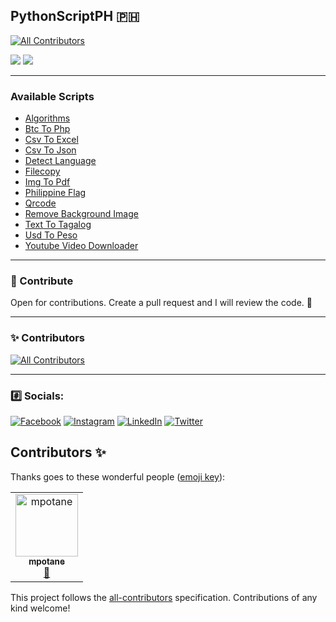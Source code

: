 ## PythonScriptPH 🇵🇭
<!-- ALL-CONTRIBUTORS-BADGE:START - Do not remove or modify this section -->
[![All Contributors](https://img.shields.io/badge/all_contributors-1-orange.svg?style=flat-square)](#contributors-)
<!-- ALL-CONTRIBUTORS-BADGE:END -->

[![](https://img.shields.io/static/v1?label=python&message=3.10.7&color=f7df28&style=for-the-badge&logo=python)](https://www.python.org/) [![](https://img.shields.io/static/v1?label=LICENSE&message=GPLv3&color=brightgreen&style=for-the-badge&logo=gnu)](https://www.gnu.org/licenses/gpl-3.0.en.html)

---

### Available Scripts

- [Algorithms](https://github.com/mpotane/PythonScriptPH/tree/main/Algorithms)
- [Btc To Php](https://github.com/mpotane/PythonScriptPH/tree/main/btc-to-php)
- [Csv To Excel](https://github.com/mpotane/PythonScriptPH/tree/main/csv-to-excel)
- [Csv To Json](https://github.com/mpotane/PythonScriptPH/tree/main/csv-to-json)
- [Detect Language](https://github.com/mpotane/PythonScriptPH/tree/main/detect-language)
- [Filecopy](https://github.com/mpotane/PythonScriptPH/tree/main/filecopy)
- [Img To Pdf](https://github.com/mpotane/PythonScriptPH/tree/main/img-to-pdf)
- [Philippine Flag](https://github.com/mpotane/PythonScriptPH/tree/main/Philippine-flag)
- [Qrcode](https://github.com/mpotane/PythonScriptPH/tree/main/qrcode)
- [Remove Background Image](https://github.com/mpotane/PythonScriptPH/tree/main/remove-background-image)
- [Text To Tagalog](https://github.com/mpotane/PythonScriptPH/tree/main/text-to-tagalog)
- [Usd To Peso](https://github.com/mpotane/PythonScriptPH/tree/main/usd-to-peso)
- [Youtube Video Downloader](https://github.com/mpotane/PythonScriptPH/tree/main/Youtube-Video-Downloader)

---

### 🎯 Contribute

Open for contributions. Create a pull request and I will review the code. 🧐

---

### ✨ Contributors

<!-- ALL-CONTRIBUTORS-BADGE:START - Do not remove or modify this section -->
[![All Contributors](https://img.shields.io/badge/all_contributors-13-orange.svg?style=flat-square)](#contributors)
<!-- ALL-CONTRIBUTORS-BADGE:END -->

---

### #️⃣ Socials:

[![Facebook](https://img.shields.io/badge/Facebook-%231877F2.svg?logo=Facebook&logoColor=white)](https://facebook.com/100031136142357) [![Instagram](https://img.shields.io/badge/Instagram-%23E4405F.svg?logo=Instagram&logoColor=white)](https://instagram.com/mpotanedev) [![LinkedIn](https://img.shields.io/badge/LinkedIn-%230077B5.svg?logo=linkedin&logoColor=white)](https://linkedin.com/in/mpotane) [![Twitter](https://img.shields.io/badge/Twitter-%231DA1F2.svg?logo=Twitter&logoColor=white)](https://twitter.com/mpotanedev)

## Contributors ✨

Thanks goes to these wonderful people ([emoji key](https://allcontributors.org/docs/en/emoji-key)):

<!-- ALL-CONTRIBUTORS-LIST:START - Do not remove or modify this section -->
<!-- prettier-ignore-start -->
<!-- markdownlint-disable -->
<table>
  <tbody>
    <tr>
      <td align="center"><a href="http://mpotane.github.io"><img src="https://avatars.githubusercontent.com/u/65337802?v=4?s=100" width="100px;" alt="mpotane"/><br /><sub><b>mpotane</b></sub></a><br /><a href="#maintenance-mpotane" title="Maintenance">🚧</a></td>
    </tr>
  </tbody>
</table>

<!-- markdownlint-restore -->
<!-- prettier-ignore-end -->

<!-- ALL-CONTRIBUTORS-LIST:END -->

This project follows the [all-contributors](https://github.com/all-contributors/all-contributors) specification. Contributions of any kind welcome!